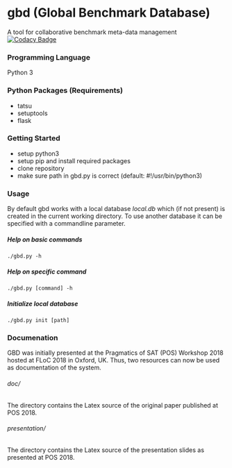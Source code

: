 # gbd (Global Benchmark Database)
A tool for collaborative benchmark meta-data management
[![Codacy Badge](https://api.codacy.com/project/badge/Grade/38208424784e4789a683bd597d58081b)](https://www.codacy.com/app/luca_springer/gbd?utm_source=github.com&amp;utm_medium=referral&amp;utm_content=Weitspringer/gbd&amp;utm_campaign=Badge_Grade)

### Programming Language
Python 3

### Python Packages (Requirements)
- tatsu
- setuptools
- flask

### Getting Started
- setup python3
- setup pip and install required packages
- clone repository
- make sure path in gbd.py is correct (default: #!/usr/bin/python3)

### Usage
By default gbd works with a local database *local.db* which (if not present) is created in the current working directory. To use another database it can be specified with a commandline parameter.

##### Help on basic commands
	./gbd.py -h

##### Help on specific command
	./gbd.py [command] -h

##### Initialize local database
	./gbd.py init [path]

### Documenation
GBD was initially presented at the Pragmatics of SAT (POS) Workshop 2018 hosted at FLoC 2018 in Oxford, UK. Thus, two resources can now be used as documentation of the system. 

###### doc/
The directory contains the Latex source of the original paper published at POS 2018.

###### presentation/ 
The directory contains the Latex source of the presentation slides as presented at POS 2018.
